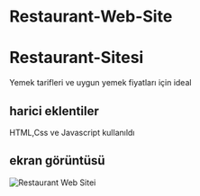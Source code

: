 # Restaurant-Web-Site

<h1> Restaurant-Sitesi </h1>

Yemek tarifleri ve uygun yemek fiyatları için ideal 

<h2> harici eklentiler </h2>

HTML,Css ve Javascript kullanıldı

<h2> ekran görüntüsü </h2>


![Restaurant Web Sitei](https://github.com/Ahmetcandir/Restaurant-Web-Site/blob/main/Restaurant%20Web%20Site%20-%20Opera%202025-01-22%2016-54-20.gif)
